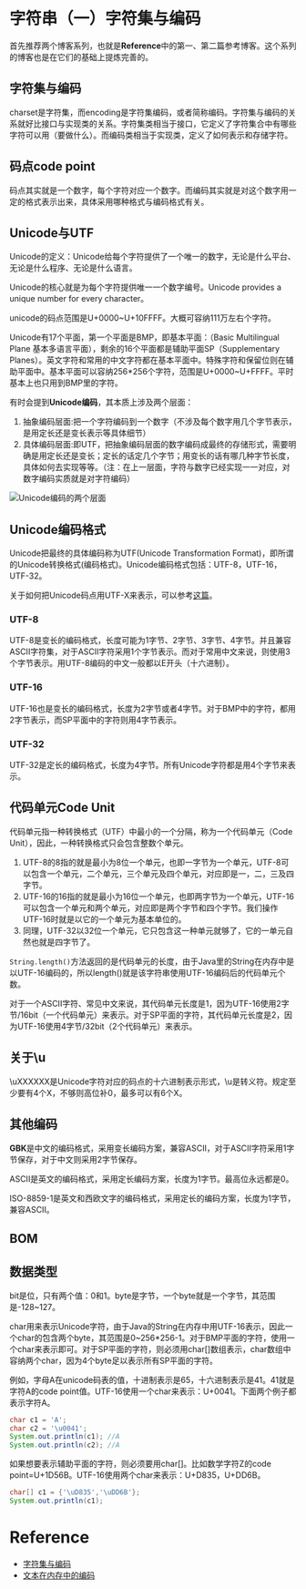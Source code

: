 # 字符串（一）字符集与编码
首先推荐两个博客系列，也就是**Reference**中的第一、第二篇参考博客。这个系列的博客也是在它们的基础上提炼完善的。

## 字符集与编码
charset是字符集，而encoding是字符集编码，或者简称编码。字符集与编码的关系就好比接口与实现类的关系。字符集类相当于接口，它定义了字符集合中有哪些字符可以用（要做什么）。而编码类相当于实现类，定义了如何表示和存储字符。

## 码点code point
码点其实就是一个数字，每个字符对应一个数字。而编码其实就是对这个数字用一定的格式表示出来，具体采用哪种格式与编码格式有关。

## Unicode与UTF
Unicode的定义：Unicode给每个字符提供了一个唯一的数字，无论是什么平台、无论是什么程序、无论是什么语言。

Unicode的核心就是为每个字符提供唯一一个数字编号。Unicode provides a unique number for every character。

unicode的码点范围是U+0000~U+10FFFF。大概可容纳111万左右个字符。

Unicode有17个平面，第一个平面是BMP，即基本平面：（Basic Multilingual Plane 基本多语言平面），剩余的16个平面都是辅助平面SP（Supplementary Planes）。英文字符和常用的中文字符都在基本平面中。特殊字符和保留位则在辅助平面中。基本平面可以容纳256*256个字符，范围是U+0000~U+FFFF。平时基本上也只用到BMP里的字符。

有时会提到**Unicode编码**，其本质上涉及两个层面：

1. 抽象编码层面:把一个字符编码到一个数字（不涉及每个数字用几个字节表示，是用定长还是变长表示等具体细节）
2. 具体编码层面:即UTF，把抽象编码层面的数字编码成最终的存储形式，需要明确是用定长还是变长；定长的话定几个字节；用变长的话有哪几种字节长度，具体如何去实现等等。（注：在上一层面，字符与数字已经实现一一对应，对数字编码实质就是对字符编码）

![Unicode编码的两个层面](http://static.oschina.net/uploads/space/2014/0820/222426_U0BC_1772009.jpg)


## Unicode编码格式
Unicode把最终的具体编码称为UTF(Unicode Transformation Format)，即所谓的Unicode转换格式(编码格式)。Unicode编码格式包括：UTF-8，UTF-16，UTF-32。

关于如何把Unicode码点用UTF-X来表示，可以参考[这篇](https://my.oschina.net/goldenshaw/blog/310331)。

### UTF-8
UTF-8是变长的编码格式，长度可能为1字节、2字节、3字节、4字节。并且兼容ASCII字符集，对于ASCII字符采用1个字节表示。而对于常用中文来说，则使用3个字节表示。用UTF-8编码的中文一般都以E开头（十六进制）。

### UTF-16
UTF-16也是变长的编码格式，长度为2字节或者4字节。对于BMP中的字符，都用2字节表示，而SP平面中的字符则用4字节表示。

### UTF-32
UTF-32是定长的编码格式，长度为4字节。所有Unicode字符都是用4个字节来表示。

## 代码单元Code Unit
代码单元指一种转换格式（UTF）中最小的一个分隔，称为一个代码单元（Code Unit），因此，一种转换格式只会包含整数个单元。

1. UTF-8的8指的就是最小为8位一个单元，也即一字节为一个单元，UTF-8可以包含一个单元，二个单元，三个单元及四个单元，对应即是一，二，三及四字节。
2. UTF-16的16指的就是最小为16位一个单元，也即两字节为一个单元，UTF-16可以包含一个单元和两个单元，对应即是两个字节和四个字节。我们操作UTF-16时就是以它的一个单元为基本单位的。
3. 同理，UTF-32以32位一个单元，它只包含这一种单元就够了，它的一单元自然也就是四字节了。

`String.length()`方法返回的是代码单元的长度，由于Java里的String在内存中是以UTF-16编码的，所以length()就是该字符串使用UTF-16编码后的代码单元个数。

对于一个ASCII字符、常见中文来说，其代码单元长度是1，因为UTF-16使用2字节/16bit（一个代码单元）来表示。对于SP平面的字符，其代码单元长度是2，因为UTF-16使用4字节/32bit（2个代码单元）来表示。

## 关于\u
\uXXXXXX是Unicode字符对应的码点的十六进制表示形式，\u是转义符。规定至少要有4个X，不够则高位补0，最多可以有6个X。

## 其他编码
**GBK**是中文的编码格式，采用变长编码方案，兼容ASCII，对于ASCII字符采用1字节保存，对于中文则采用2字节保存。

ASCII是英文的编码格式，采用定长编码方案，长度为1字节。最高位永远都是0。

ISO-8859-1是英文和西欧文字的编码格式，采用定长的编码方案，长度为1字节，兼容ASCII。

## BOM



## 数据类型
bit是位，只有两个值：0和1。byte是字节，一个byte就是一个字节，其范围是-128~127。

char用来表示Unicode字符，由于Java的String在内存中用UTF-16表示，因此一个char的包含两个byte，其范围是0~256*256-1。对于BMP平面的字符，使用一个char来表示即可。对于SP平面的字符，则必须用char[]数组表示，char数组中容纳两个char，因为4个byte足以表示所有SP平面的字符。

例如，字母A在unicode码表的值，十进制表示是65，十六进制表示是41。41就是字符A的code point值。UTF-16使用一个char来表示：U+0041。下面两个例子都表示字符A。

```java
char c1 = 'A';
char c2 = '\u0041';
System.out.println(c1); //A
System.out.println(c2); //A
```

如果想要表示辅助平面的字符，则必须要用char[]。比如数学字符Z的code point=U+1D56B。UTF-16使用两个char来表示：U+D835，U+DD6B。

```java
char[] c1 = {'\uD835','\uDD6B'};
System.out.println(c1);
```






# Reference
* [字符集与编码](https://my.oschina.net/goldenshaw/blog?catalog=536953)
* [文本在内存中的编码](https://my.oschina.net/goldenshaw/blog?catalog=3294521)